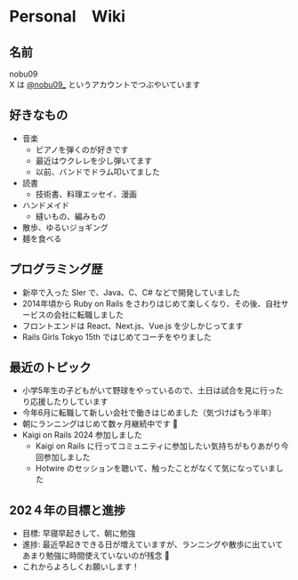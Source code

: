 # Personal　Wiki

## 名前
nobu09  
X は [@nobu09_](https://x.com/nobu09_) というアカウントでつぶやいています

## 好きなもの
- 音楽
  - ピアノを弾くのが好きです
  - 最近はウクレレを少し弾いてます
  - 以前、バンドでドラム叩いてました
- 読書
  - 技術書、料理エッセイ、漫画
- ハンドメイド
  - 縫いもの、編みもの
- 散歩、ゆるいジョギング
- 麺を食べる

## プログラミング歴
- 新卒で入った SIer で、Java、C、C# などで開発していました
- 2014年頃から Ruby on Rails をさわりはじめて楽しくなり、その後、自社サービスの会社に転職しました
- フロントエンドは React、Next.js、Vue.js を少しかじってます
- Rails Girls Tokyo 15th ではじめてコーチをやりました

## 最近のトピック
- 小学5年生の子どもがいて野球をやっているので、土日は試合を見に行ったり応援したりしています
- 今年6月に転職して新しい会社で働きはじめました（気づけばもう半年）
- 朝にランニングはじめて数ヶ月継続中です 🏃‍
- Kaigi on Rails 2024 参加しました
  - Kaigi on Rails に行ってコミュニティに参加したい気持ちがもりあがり今回参加しました
  - Hotwire のセッションを聴いて、触ったことがなくて気になっていました

## 202４年の目標と進捗
- 目標: 早寝早起きして、朝に勉強
- 進捗: 最近早起きできる日が増えていますが、ランニングや散歩に出ていてあまり勉強に時間使えていないのが残念 🥲
- これからよろしくお願いします！

